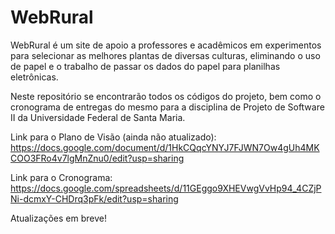 # WebRural

WebRural é um site de apoio a professores e acadêmicos em experimentos para selecionar as melhores plantas de diversas culturas, eliminando o uso de papel e o trabalho de passar os dados do papel para planilhas eletrônicas.

Neste repositório se encontrarão todos os códigos do projeto, bem como o cronograma de entregas do mesmo
para a disciplina de Projeto de Software II da Universidade Federal de Santa Maria.

Link para o Plano de Visão (ainda não atualizado):
https://docs.google.com/document/d/1HkCQqcYNYJ7FJWN7Ow4gUh4MKCOO3FRo4v7lgMnZnu0/edit?usp=sharing

Link para o Cronograma:
https://docs.google.com/spreadsheets/d/11GEggo9XHEVwgVvHp94_4CZjPNi-dcmxY-CHDrq3pFk/edit?usp=sharing

Atualizações em breve!
